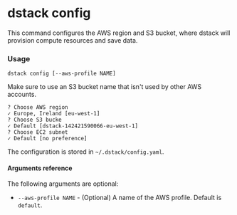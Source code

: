 # dstack config

This command configures the AWS region and S3 bucket, where dstack will provision compute resources and save data.

### Usage

```shell
dstack config [--aws-profile NAME]
```

Make sure to use an S3 bucket name that isn't used by other AWS accounts.

```shell
? Choose AWS region
✓ Europe, Ireland [eu-west-1]
? Choose S3 bucke
✓ Default [dstack-142421590066-eu-west-1]
? Choose EC2 subnet
✓ Default [no preference]
```

The configuration is stored in `~/.dstack/config.yaml`.

#### Arguments reference

The following arguments are optional:

- `--aws-profile NAME` - (Optional) A name of the AWS profile. Default is `default`.